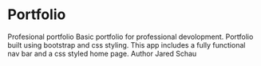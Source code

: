 # Portfolio
Profesional portfolio
Basic portfolio for professional devolopment. Portfolio built using bootstrap and css styling.
This app includes a fully functional nav bar and a css styled home page.
Author Jared Schau